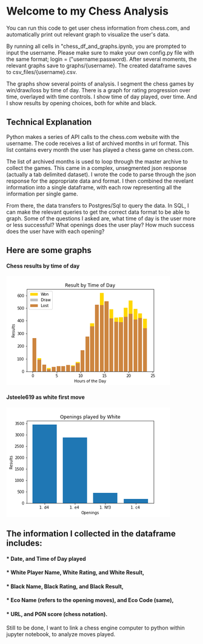 # Welcome to my Chess Analysis

You can run this code to get user chess information from chess.com, and automatically print out relevant graph to visualize the user's data.

By running all cells in "chess_df_and_graphs.ipynb, you are prompted to input the username. Please make sure to make your own config.py file with the same format; login = ("username:password). After several moments, the relevant graphs save to graphs/{username}. The created dataframe saves to csv_files/{username}.csv. <br>

<p1> The graphs show several points of analysis. I segment the chess games by win/draw/loss by time of day. There is a graph for rating progression over time, overlayed with time controls. I show time of day played, over time. And I show results by opening choices, both for white and black. </p1>
  
## Technical Explanation

<p1> Python makes a series of API calls to the chess.com website with the username. The code receives a list of archived months in url format. This list contains every month the user has played a chess game on chess.com.</p1>
  
<p1> The list of archived months is used to loop through the master archive to collect the games. This came in a complex, unsegmented json response (actually a tab delimited dataset). I wrote the code to parse through the json response for the appropriate data and format. I then combined the revelant information into a single dataframe, with each row representing all the information per single game.</p1>

<p1> From there, the data transfers to Postgres/Sql to query the data. In SQL, I can make the relevant queries to get the correct data format to be able to graph. Some of the questions I asked are, what time of day is the user more or less successful? What openings does the user play? How much success does the user have with each opening?</p1>

## Here are some graphs

#### Chess results by time of day
![Chess by Time of Day](/graphs/jsteele619/time_based/comparison_of_time_of_day.png)

#### Jsteele619 as white first move
![First Move](graphs/jsteele619/openings/jsteele619_as_white_openings.png)

 
<h2> The information I collected in the dataframe includes: </h2>
  
<h4> * Date, and Time of Day played </h4>
 <h4> * White Player Name, White Rating, and White Result, </h4>
 <h4> * Black Name, Black Rating, and Black Result, </h4>
<h4>  * Eco Name (refers to the opening moves), and Eco Code (same), </h4>
 <h4>  * URL, and PGN score (chess notation). </h4>
 
<p1> Still to be done, I want to link a chess engine computer to python within jupyter notebook, to analyze moves played. </p1>
